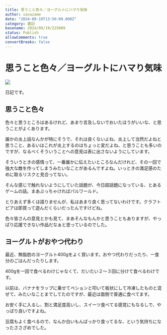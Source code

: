 ```yaml
---
title: 思うこと色々／ヨーグルトにハマり気味
author: sasazame
date: "2024-09-19T13:50:09.000Z"
category: 雑記
basename: 2024/09/19/225009
status: Publish
allowComments: true
convertBreaks: false
---
```

# 思うこと色々／ヨーグルトにハマり気味

![](https://cdn-ak.f.st-hatena.com/images/fotolife/s/sasazame/20230908/20230908202155.png)

日記です。

<!-- Extended Body -->

## 思うこと色々

色々と思うところはあるけれど、あまり言及しないでおいたほうがいいな、と思うことがよくあります。

誰かの炎上話なんかが特にそうで、それは良くないよね、炎上して当然だよねと思うこと、あるいはこれが炎上するのはちょっと変だよね、と思うことも多いのですが、なるべくそういうことへの意見は表に出さないようにしています。

そういうときの感情って、一番誰かに伝えたいところなんだけれど、その一回で強大な敵を作ってしまうみたいなことがあるんですよね。いっときの満足感のために取るリスクと見合ってない。

そんな感じで触れないようにしていた話題が、今日超話題になっている、とあるゲームの話。まあぶっちゃければパルワールド。

とりあえず多くは語りませんが、私はあまり良く思ってないわけです。クラフトピアは即買って遊んだくらいだったんですけどね。

色々皆さんの意見とかも見て、まあそんなもんかと思うこともありますが、やっぱり応援できない作品だなぁと思っているのでした。

## ヨーグルトがおやつ代わり

最近、無脂肪のヨーグルト400gをよく買います。おやつ代わりだったり、一食分のごはんだったりします。

400gを一回で食べるわけじゃなくて、だいたい２～３回に分けて食べるわけです。

以前は、バナナをラップに乗せてペションと叩いて板状にして冷凍したものと混ぜて、みたいなことまでしてたのですが、最近は面倒で普通に食べてます。

お安く手に入るし、割と満足度高いし、スイーツ食べてる感覚にもなるしで、やっぱり良いですよね。

豆腐もよく食べるので、なんか白いもんばっかり食ってるな、という気持ちになったささざめでした。